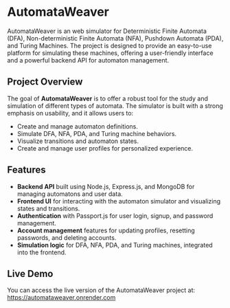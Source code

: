 # AutomataWeaver

AutomataWeaver is an web simulator for Deterministic Finite Automata (DFA), Non-deterministic Finite Automata (NFA), Pushdown Automata (PDA), and Turing Machines. The project is designed to provide an easy-to-use platform for simulating these machines, offering a user-friendly interface and a powerful backend API for automaton management.
## Project Overview

The goal of **AutomataWeaver** is to offer a robust tool for the study and simulation of different types of automata. The simulator is built with a strong emphasis on usability, and it allows users to:

- Create and manage automaton definitions.
- Simulate DFA, NFA, PDA, and Turing machine behaviors.
- Visualize transitions and automaton states.
- Create and manage user profiles for personalized experience.
## Features

- **Backend API** built using Node.js, Express.js, and MongoDB for managing automatons and user data.
- **Frontend UI** for interacting with the automaton simulator and visualizing states and transitions.
- **Authentication** with Passport.js for user login, signup, and password management.
- **Account management** features for updating profiles, resetting passwords, and deleting accounts.
- **Simulation logic** for DFA, NFA, PDA, and Turing machines, integrated into the frontend.
## Live Demo

You can access the live version of the AutomataWeaver project at:
https://automataweaver.onrender.com
